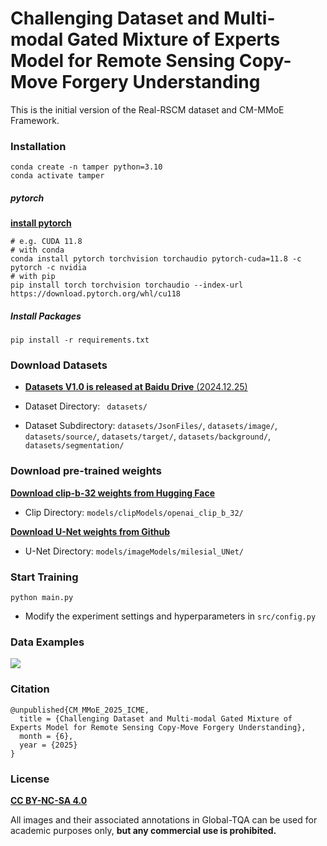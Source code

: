 # Challenging Dataset and Multi-modal Gated Mixture of Experts Model for Remote Sensing Copy-Move Forgery Understanding

This is the initial version of the Real-RSCM dataset and CM-MMoE Framework. 

### Installation

```
conda create -n tamper python=3.10
conda activate tamper
```

##### pytorch

[**install pytorch**](https://pytorch.org/)

```
# e.g. CUDA 11.8
# with conda
conda install pytorch torchvision torchaudio pytorch-cuda=11.8 -c pytorch -c nvidia
# with pip
pip install torch torchvision torchaudio --index-url https://download.pytorch.org/whl/cu118
```

##### Install Packages

```
pip install -r requirements.txt
```

### Download Datasets

- [**Datasets V1.0 is released at Baidu Drive** (2024.12.25)](https://pan.baidu.com/s/1itum7p1b5_4vKFCaskPgyQ?pwd=real)

- Dataset Directory: ` datasets/`

- Dataset Subdirectory: `datasets/JsonFiles/`,  `datasets/image/`, `datasets/source/`, `datasets/target/`, `datasets/background/`, `datasets/segmentation/`


### Download pre-trained weights

[**Download clip-b-32 weights from Hugging Face**](https://huggingface.co/openai/clip-vit-base-patch32/tree/main)

- Clip Directory: `models/clipModels/openai_clip_b_32/`

[**Download U-Net weights from Github**](https://github.com/milesial/Pytorch-UNet/releases/download/v3.0/unet_carvana_scale1.0_epoch2.pth) 

- U-Net Directory: `models/imageModels/milesial_UNet/`

### Start Training

```
python main.py
```

- Modify the experiment settings and hyperparameters in `src/config.py`

### Data Examples

![](https://meee.com.tw/gxerqE2)

### Citation

```
@unpublished{CM_MMoE_2025_ICME,
  title = {Challenging Dataset and Multi-modal Gated Mixture of Experts Model for Remote Sensing Copy-Move Forgery Understanding},
  month = {6},
  year = {2025}
}
```

### License

[**CC BY-NC-SA 4.0**](https://creativecommons.org/licenses/by-nc-sa/4.0/deed.en)

All images and their associated annotations in Global-TQA can be used for academic purposes only, **but any commercial use is prohibited.**
